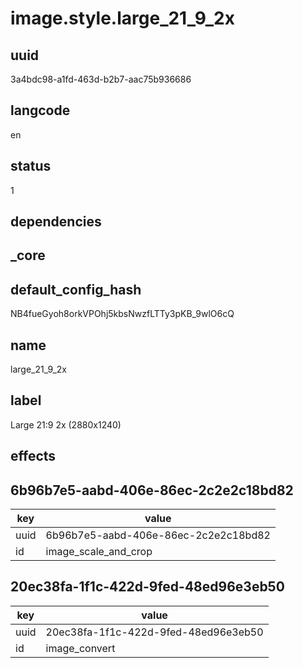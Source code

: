 # image.style.large_21_9_2x

## uuid
3a4bdc98-a1fd-463d-b2b7-aac75b936686

## langcode
en

## status
1

## dependencies


## _core

## default_config_hash
NB4fueGyoh8orkVPOhj5kbsNwzfLTTy3pKB_9wlO6cQ

## name
large_21_9_2x

## label
Large 21:9 2x (2880x1240)

## effects

## 6b96b7e5-aabd-406e-86ec-2c2e2c18bd82
|key|value|
|-|-|
|uuid|6b96b7e5-aabd-406e-86ec-2c2e2c18bd82|
|id|image_scale_and_crop|


## 20ec38fa-1f1c-422d-9fed-48ed96e3eb50
|key|value|
|-|-|
|uuid|20ec38fa-1f1c-422d-9fed-48ed96e3eb50|
|id|image_convert|


